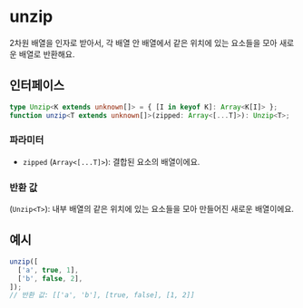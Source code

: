 # unzip

2차원 배열을 인자로 받아서, 각 배열 안 배열에서 같은 위치에 있는 요소들을 모아 새로운 배열로 반환해요.

## 인터페이스

```typescript
type Unzip<K extends unknown[]> = { [I in keyof K]: Array<K[I]> };
function unzip<T extends unknown[]>(zipped: Array<[...T]>): Unzip<T>;
```

### 파라미터

- `zipped` (`Array<[...T]>`): 결합된 요소의 배열이에요.

### 반환 값

(`Unzip<T>`): 내부 배열의 같은 위치에 있는 요소들을 모아 만들어진 새로운 배열이에요.

## 예시

```typescript
unzip([
  ['a', true, 1],
  ['b', false, 2],
]);
// 반환 값: [['a', 'b'], [true, false], [1, 2]]
```
